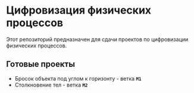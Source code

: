 # Цифровизация физических процессов
Этот репозиторий предназначен для сдачи проектов по цифровизации физических процессов.

## Готовые проекты
- Бросок объекта под углом к горизонту - ветка **`M1`**
- Столкновение тел - ветка **`M2`**
